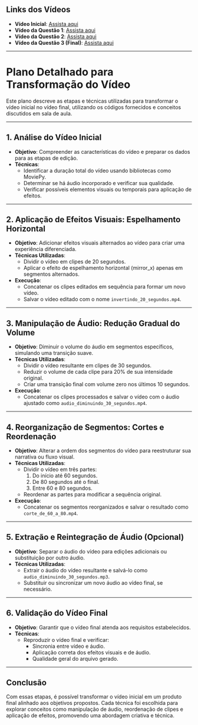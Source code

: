 ## Links dos Vídeos

- **Vídeo Inicial**: [Assista aqui](https://youtu.be/CzLhkwjWHhw)
- **Vídeo da Questão 1**: [Assista aqui](https://youtu.be/P1qEnbbiwBg)
- **Vídeo da Questão 2**: [Assista aqui](https://youtu.be/1AQk68BTQMA)
- **Vídeo da Questão 3 (Final)**: [Assista aqui](https://youtu.be/mD3LlDzvTnw)

---

# Plano Detalhado para Transformação do Vídeo

Este plano descreve as etapas e técnicas utilizadas para transformar o vídeo inicial no vídeo final, utilizando os códigos fornecidos e conceitos discutidos em sala de aula.

---

## 1. Análise do Vídeo Inicial
- **Objetivo**: Compreender as características do vídeo e preparar os dados para as etapas de edição.
- **Técnicas**:
  - Identificar a duração total do vídeo usando bibliotecas como MoviePy.
  - Determinar se há áudio incorporado e verificar sua qualidade.
  - Verificar possíveis elementos visuais ou temporais para aplicação de efeitos.

---

## 2. Aplicação de Efeitos Visuais: Espelhamento Horizontal
- **Objetivo**: Adicionar efeitos visuais alternados ao vídeo para criar uma experiência diferenciada.
- **Técnicas Utilizadas**:
  - Dividir o vídeo em clipes de 20 segundos.
  - Aplicar o efeito de espelhamento horizontal (mirror_x) apenas em segmentos alternados.
- **Execução**:
  - Concatenar os clipes editados em sequência para formar um novo vídeo.
  - Salvar o vídeo editado com o nome `invertindo_20_segundos.mp4`.

---

## 3. Manipulação de Áudio: Redução Gradual do Volume
- **Objetivo**: Diminuir o volume do áudio em segmentos específicos, simulando uma transição suave.
- **Técnicas Utilizadas**:
  - Dividir o vídeo resultante em clipes de 30 segundos.
  - Reduzir o volume de cada clipe para 20% de sua intensidade original.
  - Criar uma transição final com volume zero nos últimos 10 segundos.
- **Execução**:
  - Concatenar os clipes processados e salvar o vídeo com o áudio ajustado como `audio_diminuindo_30_segundos.mp4`.

---

## 4. Reorganização de Segmentos: Cortes e Reordenação
- **Objetivo**: Alterar a ordem dos segmentos do vídeo para reestruturar sua narrativa ou fluxo visual.
- **Técnicas Utilizadas**:
  - Dividir o vídeo em três partes:
    1. Do início até 60 segundos.
    2. De 80 segundos até o final.
    3. Entre 60 e 80 segundos.
  - Reordenar as partes para modificar a sequência original.
- **Execução**:
  - Concatenar os segmentos reorganizados e salvar o resultado como `corte_de_60_a_80.mp4`.

---

## 5. Extração e Reintegração de Áudio (Opcional)
- **Objetivo**: Separar o áudio do vídeo para edições adicionais ou substituição por outro áudio.
- **Técnicas Utilizadas**:
  - Extrair o áudio do vídeo resultante e salvá-lo como `audio_diminuindo_30_segundos.mp3`.
  - Substituir ou sincronizar um novo áudio ao vídeo final, se necessário.

---

## 6. Validação do Vídeo Final
- **Objetivo**: Garantir que o vídeo final atenda aos requisitos estabelecidos.
- **Técnicas**:
  - Reproduzir o vídeo final e verificar:
    - Sincronia entre vídeo e áudio.
    - Aplicação correta dos efeitos visuais e de áudio.
    - Qualidade geral do arquivo gerado.

---

## Conclusão
Com essas etapas, é possível transformar o vídeo inicial em um produto final alinhado aos objetivos propostos. Cada técnica foi escolhida para explorar conceitos como manipulação de áudio, reordenação de clipes e aplicação de efeitos, promovendo uma abordagem criativa e técnica.
